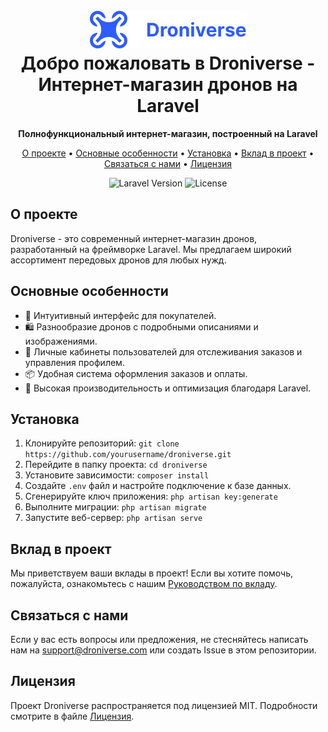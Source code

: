 <h1 align="center">
  <br>
  <img src="public/images/Logo.png" alt="Droniverse Logo">
  <br>
  Добро пожаловать в Droniverse - Интернет-магазин дронов на Laravel
  <br>
</h1>

<p align="center">
  <strong>Полнофункциональный интернет-магазин, построенный на Laravel</strong>
</p>

<p align="center">
  <a href="#о-проекте">О проекте</a> •
  <a href="#основные-особенности">Основные особенности</a> •
  <a href="#установка">Установка</a> •
  <a href="#вклад-в-проект">Вклад в проект</a> •
  <a href="#связаться-с-нами">Связаться с нами</a> •
  <a href="#лицензия">Лицензия</a>
</p>

<p align="center">
  <img src="https://img.shields.io/badge/Laravel-8.x-red.svg" alt="Laravel Version">
  <img src="https://img.shields.io/badge/license-MIT-blue.svg" alt="License">
</p>

## О проекте

Droniverse - это современный интернет-магазин дронов, разработанный на фреймворке Laravel. Мы предлагаем широкий ассортимент передовых дронов для любых нужд.

## Основные особенности

- 🛒 Интуитивный интерфейс для покупателей.
- 🛍️ Разнообразие дронов с подробными описаниями и изображениями.
- 💼 Личные кабинеты пользователей для отслеживания заказов и управления профилем.
- 📦 Удобная система оформления заказов и оплаты.
- 🚀 Высокая производительность и оптимизация благодаря Laravel.

## Установка

1. Клонируйте репозиторий: `git clone https://github.com/yourusername/droniverse.git`
2. Перейдите в папку проекта: `cd droniverse`
3. Установите зависимости: `composer install`
4. Создайте `.env` файл и настройте подключение к базе данных.
5. Сгенерируйте ключ приложения: `php artisan key:generate`
6. Выполните миграции: `php artisan migrate`
7. Запустите веб-сервер: `php artisan serve`

## Вклад в проект

Мы приветствуем ваши вклады в проект! Если вы хотите помочь, пожалуйста, ознакомьтесь с нашим [Руководством по вкладу](CONTRIBUTING.md).

## Связаться с нами

Если у вас есть вопросы или предложения, не стесняйтесь написать нам на support@droniverse.com или создать Issue в этом репозитории.

## Лицензия

Проект Droniverse распространяется под лицензией MIT. Подробности смотрите в файле [Лицензия](LICENSE).
